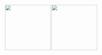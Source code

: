 <p>
  <img height="150" align="left" src="https://github-readme-stats.vercel.app/api?username=Jikky1618&theme=github_dark&show_icons=ture" />
  <img height="150" align="left" src="https://github-readme-stats.vercel.app/api/top-langs/?username=Jikky1618&layout=compact&show_icons=true&theme=github_dark" />
</p>
